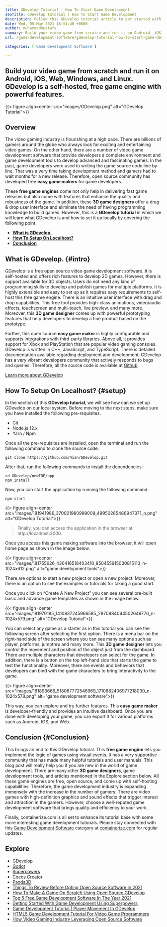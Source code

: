 ```yaml
---
title: GDevelop Tutorial | How To Start Game Development
seoTitle: GDevelop Tutorial | How To Start Game Development
description: Follow this GDevelop tutorial article to get started with video game development. GDevelop is self-hosted and requires no programming skills to start with it.
date: Wed, 05 May 2021 16:51:40 +0000
author: muhammadmustafa
summary: Build your video game from scratch and run it on Android, iOS, Web, Windows, and Linux. GDevelop is a self-hosted, free game engine with powerful features.
url: /game-development-software/gdevelop-tutorial-how-to-start-game-development/

categories: ['Game Development Software']

---
```

## Build your video game from scratch and run it on Android, iOS, Web, Windows, and Linux. GDevelop is a self-hosted, free game engine with powerful features.

{{< figure align=center src="images/GDevelop.png" alt="GDevelop Tutorial">}}  

## Overview

The video gaming industry is flourishing at a high pace. There are billions of gamers around the globe who always look for exciting and entertaining video games. On the other hand, there are a number of video game development software that provide developers a complete environment and game development tools to develop advanced and fascinating games. In the past, game developers were used to writing the game source code line by line. That was a very time taking development method and gamers had to wait months for a new release. Therefore, open source community has developed free **easy game makers** for game developers. 

These **free game engines** come not only help in delivering fast game releases but also come with features that enhance the quality and robustness of the game. In addition, these **3D game designers** offer a drag & drop user interface and eliminate the need of having programming knowledge to build games. However, this is a **GDevelop tutorial** in which we will learn what GDevelop is and how to set it up locally by covering the following point.

  * **[What is GDevelop.][1]**
  * **[How To Setup On Localhost?][2]**
  * **[Conclusion][3]** 

## **What is GDevelop.** {#intro}

GDevelop is a free open source video game development software. It is self-hosted and offers rich features to develop 2D games. However, there is support available for 3D objects. Users do not need any kind of programming skills to develop and publish games for multiple platforms. It is highly extensible and easy to set up as it requires easy requirements to self-host this free game engine. There is an intuitive user interface with drag and drop capabilities. This free tool provides high-class animations, video/audio effects, touchscreen and multi-touch, live preview, and many more. Moreover, this **3D game designer** comes up with powerful prototyping features that help developers to develop a fine product based on the prototype. 

Further, this open source **easy game maker** is highly configurable and supports integrations with third-party libraries. Above all, it provides support for Xbox and PlayStation that are popular video gaming consoles. GDevelop is written in C++, JavaScript, and TypeScript. There is detailed documentation available regarding deployment and development. GDevelop has a very vibrant developers community that actively responds to bugs and queries. Therefore, all the source code is available at [Github][4].

[Learn more about GDevelop][5]

## **How To Setup On Localhost?** {#setup}

In the section of this **GDevelop tutorial**, we will see how can we set up GDevelop on our local system. Before moving to the next steps, make sure you have installed the following pre-requisites. 

  * Git
  * Node.js 12.x
  * Yarn / Npm

Once all the pre-requisites are installed, open the terminal and run the following command to clone the source code:


```
git clone https://github.com/4ian/GDevelop.git
```


After that, run the following commands to install the dependencies:


```
cd GDevelop/newIDE/app
npm install
```


Now, you can start the application by running the following command:


```
npm start
```


{{< figure align=center src="images/181941986_370021980999009_49950285486947371_n.png" alt="GDevelop Tutorial">}}  

<blockquote class="wp-block-quote is-style-large">
  <p>
    Finally, you can access the application in the browser at http://localhost:3000.
  </p>
</blockquote>

Once you access this game making software into the browser, it will open home page as shown in the image below.

{{< figure align=center src="images/181755626_430416518403410_850455915030815113_n-1024x612.png" alt="game development tools">}}  

There are options to start a new project or open a new project. Moreover, there is an option to see the examples or tutorials for taking a good start. 

Once you click on “Create A New Project” you can see several pre-built basic and advance game templates as shown in the image below.

{{< figure align=center src="images/181970185_1410837245966585_2870884044502649776_n-1024x579.png" alt="GDevelop Tutorial">}}  

You can select any game as a starter as in this tutorial you can see the following screen after selecting the first option. There is a menu bar on the right-hand side of the screen where you can see many options such as player, platforms, jumpthru and many more. This **3D game designer** lets you control the movement and position of the object just from the dashboard. There are multiple characters that developers can select for the game. In addition, there is a button on the top left-hand side that starts the game to test the functionality. Moreover, there are events and behaviors that developers can bind with the game characters to bring interactivity to the game.

{{< figure align=center src="images/181893666_518087772546969_1710882406977218030_n-1024x578.png" alt="game development software">}}  

This way, you can explore and try further features. This **easy game maker** is developer-friendly and provides an intuitive dashboard. Once you are done with developing your game, you can export it for various platforms such as Android, IOS, and Web. 

## **Conclusion** {#Conclusion}

This brings an end to this GDevelop tutorial. This **free game engine** lets you implement the logic of games using visual events. It has a very supportive community that has made many helpful tutorials and user manuals. This blog post will really help you if you are new in the world of game development. There are many other **3D game designers**, game development tools, and articles mentioned in the Explore section below. All these game engines are free, open source, and come up with self-hosting capabilities. Therefore, the game development industry is expanding immensely with the increase in the number of gamers. There are video games with high-definition graphics and sound effects that trigger interest and attraction in the gamers. However, choose a well-reputed game development software that brings quality and efficiency to your work.

Finally, containerize.com is all set to enhance its tutorial base with some more interesting game development tutorials. Please stay connected with this [Game Development Software][6] category at [containerize.com][7] for regular updates.

## Explore

  * [GDevelop][8]
  * [Godot][9]
  * [Superpowers][10]
  * [Cocos Creator][11]
  * [Panda3D][12]
  * [Things To Review Before Opting Open Source Software In 2021][13]
  * [How To Make A Game On Scratch Using Open Source GDevelop][14]
  * [Top 5 Free Game Development Software In The Year 2021][15]
  * [Getting Started With Game Development Using Superpowers][16]
  * [Game Development Tutorial | Player Movement In GDevelop][17]
  * [HTML5 Game Development Tutorial For Video Game Programmers][18]
  * [How Video Gaming Industry ​Leveraging Open Source Software][19]

 [1]: #intro
 [2]: #setup
 [3]: #Conclusion
 [4]: https://github.com/4ian/GDevelop
 [5]: https://gdevelop-app.com/
 [6]: https://products.containerize.com/game-development-software
 [7]: https://www.containerize.com/
 [8]: https://products.containerize.com/game-development-software/gdevelop/
 [9]: https://products.containerize.com/game-development-software/godot/
 [10]: https://products.containerize.com/game-development-software/superpowers/
 [11]: https://products.containerize.com/game-development-software/cocos-creator/
 [12]: https://products.containerize.com/game-development-software/panda3d/
 [13]: https://blog.containerize.com/cmdb-software/things-to-review-before-opting-open-source-software-in-2021/

 [14]: https://blog.containerize.com/game-development-software/how-to-make-a-game-on-scratch-using-open-source-gdevelop/

 [15]: https://blog.containerize.com/game-development-software/top-5-free-game-development-software-in-the-year-2021/

 [16]: https://blog.containerize.com/game-development-software/superpowers-animation-getting-started-with-game-development/

 [17]: https://blog.containerize.com/game-development-software/game-development-tutorial-player-movement-in-gdevelop/

 [18]: https://blog.containerize.com/2021/05/19/html5-game-development-tutorial-for-video-game-programmers/
 [19]: https://blog.containerize.com/2021/05/07/how-video-gaming-industry-leveraging-open-source-software/